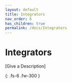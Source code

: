 ```yaml
---
layout: default
title: Integrators
nav_order: 6
has_children: true
permalink: /docs/Integrators
---
```


# Integrators

[Give a Description]

{: .fs-6 .fw-300 }
